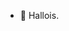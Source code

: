 - 👋 Hallois.

<!---
Skistad/Skistad is a ✨ special ✨ repository because its `README.md` (this file) appears on your GitHub profile.
You can click the Preview link to take a look at your changes.
--->
